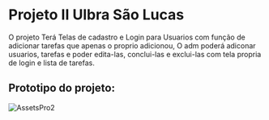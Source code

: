 # Projeto II Ulbra São Lucas
O projeto Terá Telas de cadastro e Login para Usuarios com função de adicionar tarefas que apenas o proprio adicionou,
O adm poderá adiconar usuarios, tarefas e poder edita-las, conclui-las e exclui-las com tela propria de login e lista de tarefas.

## Prototipo do projeto:

 ![AssetsPro2]()
